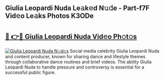 ## Giulia Leopardi Nuda Le𝚊k𝚎d N𝚞𝚍e - Part-f7F Vid𝚎o Le𝚊ks Photos K3ODe

# <h2><a href="http://fbey1j.evod.top/?m=Giulia+Leopardi+Nuda">🔗 👉🔴 Giulia Leopardi Nuda Vid𝚎o Ph𝚘t𝚘s</a></h2>

[![Giulia Leopardi Nuda N𝚞d𝚎s](https://i.imgur.com/8V9OHl7.gif)](http://fbey1j.evod.top/?m=Giulia+Leopardi+Nuda)
Social media celebrity Giulia Leopardi Nuda and content producer, known for sharing dance and lifestyle themes through collaborative dance routines and brief videos. The ability Giulia Leopardi Nuda to handle pressure and controversy is essential for a successful public figure. 
